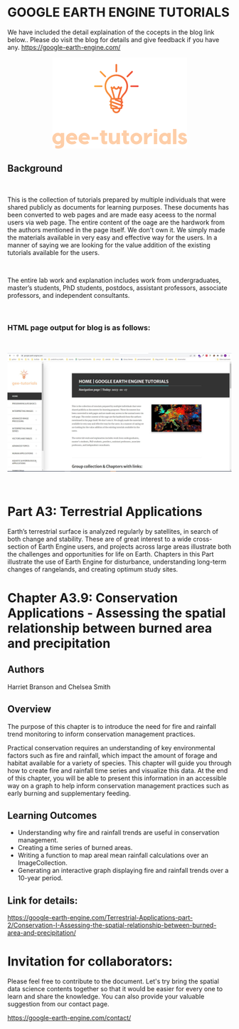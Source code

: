 # GOOGLE EARTH ENGINE TUTORIALS

We have included the detail explaination of the cocepts in the blog link below.. Please do visit the blog for details and give feedback if you have any.
https://google-earth-engine.com/

<p align="center">
    <img src = '../../../logo.png' class="center">
</p>


## Background
<br>

This is the collection of tutorials prepared by multiple individuals that were shared publicly as documents for learning purposes. These documents has been converted to web pages and are made easy aceess to the normal users via web page. The entire content of the oage are the hardwork from the authors mentioned in the page itself. We don't own it. We simply made the materials available in very easy and effective way for the users. In a manner of saying we are looking for the value addition of the existing tutorials available for the users.

<br>

The entire lab work and explanation includes work from undergraduates, master’s students, PhD students, postdocs, assistant professors, associate professors, and independent consultants.

<br>

### HTML page output for blog is as follows:
<br>
<p align="center">
    <img src = '../../../gee-tutorials.jpg' class="center">
</p>
<br>

# Part A3: Terrestrial Applications

Earth’s terrestrial surface is analyzed regularly by satellites, in search of both change and stability. These are of great interest to a wide cross-section of Earth Engine users, and projects across large areas illustrate both the challenges and opportunities for life on Earth. Chapters in this Part illustrate the use of Earth Engine for disturbance, understanding long-term changes of rangelands, and creating optimum study sites.

# Chapter A3.9: Conservation Applications - Assessing the spatial relationship between burned area and precipitation

## Authors
Harriet Branson and Chelsea Smith



## Overview
The purpose of this chapter is to introduce the need for fire and rainfall trend monitoring to inform conservation management practices.

Practical conservation requires an understanding of key environmental factors such as fire and rainfall, which impact the amount of forage and habitat available for a variety of species. This chapter will guide you through how to create fire and rainfall time series and visualize this data. At the end of this chapter, you will be able to present this information in an accessible way on a graph to help inform conservation management practices such as early burning and supplementary feeding.


## Learning Outcomes
 - Understanding why fire and rainfall trends are useful in conservation management.
 - Creating a time series of burned areas.  
 - Writing a function to map areal mean rainfall calculations over an ImageCollection.
 - Generating an interactive graph displaying fire and rainfall trends over a 10-year period.

## Link for details:
https://google-earth-engine.com/Terrestrial-Applications-part-2/Conservation-I-Assessing-the-spatial-relationship-between-burned-area-and-precipitation/



# Invitation for collaborators:
Please feel free to contribute to the document. Let's try bring the spatial data science contents together so that it would be easier for every one to learn and share the knowledge. You can also provide your valuable suggestion from our contact page.

https://google-earth-engine.com/contact/
